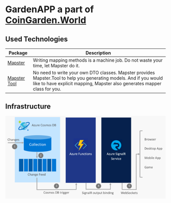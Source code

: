 # GardenAPP a part of [CoinGarden.World](https://coingarden.world/) 


## Used Technologies 

| Package | Description |
| - | - | 
| [Mapster](https://github.com/MapsterMapper/Mapster) | Writing mapping methods is a machine job. Do not waste your time, let Mapster do it. |
| [Mapster Tool](https://github.com/MapsterMapper/Mapster/wiki/Mapster.Tool) | No need to write your own DTO classes. Mapster provides Mapster.Tool to help you generating models. And if you would like to have explicit mapping, Mapster also generates mapper class for you. |


## Infrastructure 


![infrastructure](https://github.com/s2kdesign-com/CoinGardenWorld/blob/main/docs/assets/signalr-mobile-app.png?raw=true)  